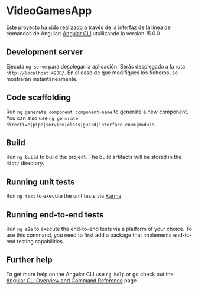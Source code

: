 # VideoGamesApp

Este proyecto ha sido realizado a través de la interfaz de la línea de comandos de Angular: [Angular CLI](https://github.com/angular/angular-cli) 
utuilizando la version 15.0.0.

## Development server

Ejecuta `ng serve` para desplegar la aplicación. Serás desplegado a la ruta `http://localhost:4200/`. En el caso de que modifiques los ficheros, 
se mostrarán instantáneamente.

## Code scaffolding

Run `ng generate component component-name` to generate a new component. You can also use `ng generate directive|pipe|service|class|guard|interface|enum|module`.

## Build

Run `ng build` to build the project. The build artifacts will be stored in the `dist/` directory.

## Running unit tests

Run `ng test` to execute the unit tests via [Karma](https://karma-runner.github.io).

## Running end-to-end tests

Run `ng e2e` to execute the end-to-end tests via a platform of your choice. To use this command, you need to first add a package that implements end-to-end testing capabilities.

## Further help

To get more help on the Angular CLI use `ng help` or go check out the [Angular CLI Overview and Command Reference](https://angular.io/cli) page.
